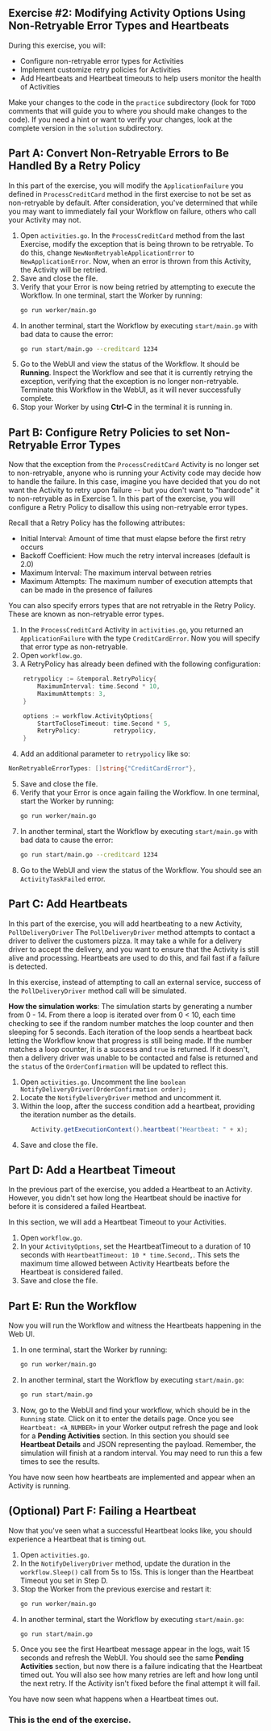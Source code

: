 ## Exercise #2: Modifying Activity Options Using Non-Retryable Error Types and Heartbeats

During this exercise, you will:

- Configure non-retryable error types for Activities
- Implement customize retry policies for Activities
- Add Heartbeats and Heartbeat timeouts to help users monitor the health of Activities

Make your changes to the code in the `practice` subdirectory (look for
`TODO` comments that will guide you to where you should make changes to
the code). If you need a hint or want to verify your changes, look at
the complete version in the `solution` subdirectory.

## Part A: Convert Non-Retryable Errors to Be Handled By a Retry Policy

In this part of the exercise, you will modify the `ApplicationFailure` you defined
in `ProcessCreditCard` method in the first exercise to not be set as non-retryable
by default. After consideration, you've determined that while you may want to
immediately fail your Workflow on failure, others who call your Activity may not.

1. Open `activities.go`. In the `ProcessCreditCard` method from the last
   Exercise, modify the exception that is being thrown to be retryable. To do
   this, change `NewNonRetryableApplicationError` to `NewApplicationError`. Now,
   when an error is thrown from this Activity, the Activity will be retried.
2. Save and close the file.
3. Verify that your Error is now being retried by attempting to execute the
   Workflow. In one terminal, start the Worker by running:
   ```bash
   go run worker/main.go
   ```
4. In another terminal, start the Workflow by executing `start/main.go` with bad
   data to cause the error:
   ```bash
   go run start/main.go --creditcard 1234
   ```
5. Go to the WebUI and view the status of the Workflow. It should be
   **Running**. Inspect the Workflow and see that it is currently retrying
   the exception, verifying that the exception is no longer non-retryable.
   Terminate this Workflow in the WebUI, as it will never successfully complete.
6. Stop your Worker by using **Ctrl-C** in the terminal it is running in.

## Part B: Configure Retry Policies to set Non-Retryable Error Types

Now that the exception from the `ProcessCreditCard` Activity is no longer set to
non-retryable, anyone who is running your Activity code may decide how to handle
the failure. In this case, imagine you have decided that you do not want the
Activity to retry upon failure -- but you don't want to "hardcode" it to
non-retryable as in Exercise 1. In this part of the exercise, you will configure
a Retry Policy to disallow this using non-retryable error types.

Recall that a Retry Policy has the following attributes:

- Initial Interval: Amount of time that must elapse before the first retry occurs
- Backoff Coefficient: How much the retry interval increases (default is 2.0)
- Maximum Interval: The maximum interval between retries
- Maximum Attempts: The maximum number of execution attempts that can be made in the presence of failures

You can also specify errors types that are not retryable in the Retry Policy. These
are known as non-retryable error types.

1. In the `ProcessCreditCard` Activity in `activities.go`, you returned an
   `ApplicationFailure` with the type `CreditCardError`.
   Now you will specify that error type as non-retryable.
2. Open `workflow.go`.
3. A RetryPolicy has already been defined with the following configuration:

```go
	retrypolicy := &temporal.RetryPolicy{
		MaximumInterval: time.Second * 10,
		MaximumAttempts: 3,
	}

	options := workflow.ActivityOptions{
		StartToCloseTimeout: time.Second * 5,
		RetryPolicy:         retrypolicy,
	}
```

4. Add an additional parameter to `retrypolicy` like so:

```go
NonRetryableErrorTypes: []string{"CreditCardError"},
```

5. Save and close the file.
6. Verify that your Error is once again failing the Workflow. In one terminal,
   start the Worker by running:
   ```bash
   go run worker/main.go
   ```
7. In another terminal, start the Workflow by executing `start/main.go` with bad
   data to cause the error:
   ```bash
   go run start/main.go --creditcard 1234
   ```
8. Go to the WebUI and view the status of the Workflow. You should see an
   `ActivityTaskFailed` error.

## Part C: Add Heartbeats

In this part of the exercise, you will add heartbeating to a new Activity,
`PollDeliveryDriver` The `PollDeliveryDriver` method attempts to contact a
driver to deliver the customers pizza. It may take a while for a delivery driver
to accept the delivery, and you want to ensure that the Activity is still alive
and processing. Heartbeats are used to do this, and fail fast if a failure is
detected.

In this exercise, instead of attempting to call an external service, success of
the `PollDeliveryDriver` method call will be simulated.

**How the simulation works**: The simulation starts by generating a number from
0 - 14. From there a loop is iterated over from 0 < 10, each time checking to
see if the random number matches the loop counter and then sleeping for 5 seconds.
Each iteration of the loop sends a heartbeat back letting the Workflow know that
progress is still being made. If the number matches a loop counter, it is a success
and `true` is returned. If it doesn't, then a delivery driver was unable to be
contacted and false is returned and the `status` of the `OrderConfirmation` will
be updated to reflect this.

1. Open `activities.go`. Uncomment the line `boolean NotifyDeliveryDriver(OrderConfirmation order);`
2. Locate the `NotifyDeliveryDriver` method and uncomment it.
3. Within the loop, after the success condition add a heartbeat, providing the
   iteration number as the details.
   ```java
      Activity.getExecutionContext().heartbeat("Heartbeat: " + x);
   ```
4. Save and close the file.

## Part D: Add a Heartbeat Timeout

In the previous part of the exercise, you added a Heartbeat to an Activity. However,
you didn't set how long the Heartbeat should be inactive for before it is considered
a failed Heartbeat.

In this section, we will add a Heartbeat Timeout to your Activities.

1. Open `workflow.go`.
2. In your `ActivityOptions`, set the HeartbeatTimeout to a duration of 10
   seconds with `HeartbeatTimeout: 10 * time.Second,`. This sets the maximum
   time allowed between Activity Heartbeats before the Heartbeat is considered
   failed.
3. Save and close the file.

## Part E: Run the Workflow

Now you will run the Workflow and witness the Heartbeats happening in the
Web UI.

1. In one terminal, start the Worker by running:
   ```bash
   go run worker/main.go
   ```
2. In another terminal, start the Workflow by executing `start/main.go`:
   ```bash
   go run start/main.go
   ```
3. Now, go to the WebUI and find your workflow, which should be in the `Running`
   state. Click on it to enter the details page. Once you see `Heartbeat: <A_NUMBER>` 
   in your Worker output refresh the page and look for a **Pending Activities** 
   section. In this section you should see **Heartbeat Details** and JSON representing
   the payload. Remember, the simulation will finish at a random interval. You may
   need to run this a few times to see the results.

You have now seen how heartbeats are implemented and appear when an Activity is
running.

## (Optional) Part F: Failing a Heartbeat

Now that you've seen what a successful Heartbeat looks like, you should experience
a Heartbeat that is timing out. 

1. Open `activities.go`.
2. In the `NotifyDeliveryDriver` method, update the duration in the
   `workflow.Sleep()` call from 5s to 15s. This is longer than the Heartbeat
   Timeout you set in Step D.
3. Stop the Worker from the previous exercise and restart it:
   ```bash
   go run worker/main.go
   ```
4. In another terminal, start the Workflow by executing `start/main.go`:
   ```bash
   go run start/main.go
   ```
5. Once you see the first Heartbeat message appear in the logs, wait 15 seconds
   and refresh the WebUI. You should see the same **Pending Activities**
   section, but now there is a failure indicating that the Heartbeat timed out.
   You will also see how many retries are left and how long until the next
   retry. If the Activity isn't fixed before the final attempt it will fail.

You have now seen what happens when a Heartbeat times out.

### This is the end of the exercise.
